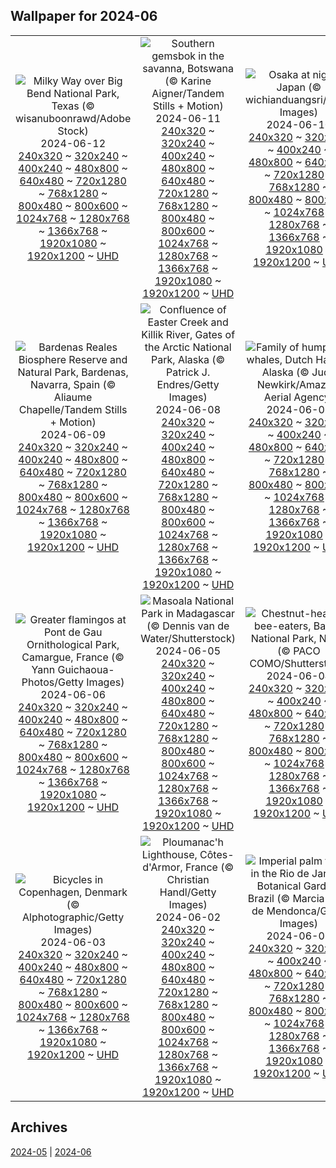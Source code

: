 ## Wallpaper for 2024-06
|      |      |      |
| :----: | :----: | :----: |
|![Milky Way over Big Bend National Park, Texas (© wisanuboonrawd/Adobe Stock)](https://www.bing.com/th?id=OHR.BigBendMilkyWay_ROW9005364722_320x240.jpg)<br />2024-06-12<br />[240x320](https://www.bing.com/th?id=OHR.BigBendMilkyWay_ROW9005364722_240x320.jpg) ~ [320x240](https://www.bing.com/th?id=OHR.BigBendMilkyWay_ROW9005364722_320x240.jpg) ~ [400x240](https://www.bing.com/th?id=OHR.BigBendMilkyWay_ROW9005364722_400x240.jpg) ~ [480x800](https://www.bing.com/th?id=OHR.BigBendMilkyWay_ROW9005364722_480x800.jpg) ~ [640x480](https://www.bing.com/th?id=OHR.BigBendMilkyWay_ROW9005364722_640x480.jpg) ~ [720x1280](https://www.bing.com/th?id=OHR.BigBendMilkyWay_ROW9005364722_720x1280.jpg) ~ [768x1280](https://www.bing.com/th?id=OHR.BigBendMilkyWay_ROW9005364722_768x1280.jpg) ~ [800x480](https://www.bing.com/th?id=OHR.BigBendMilkyWay_ROW9005364722_800x480.jpg) ~ [800x600](https://www.bing.com/th?id=OHR.BigBendMilkyWay_ROW9005364722_800x600.jpg) ~ [1024x768](https://www.bing.com/th?id=OHR.BigBendMilkyWay_ROW9005364722_1024x768.jpg) ~ [1280x768](https://www.bing.com/th?id=OHR.BigBendMilkyWay_ROW9005364722_1280x768.jpg) ~ [1366x768](https://www.bing.com/th?id=OHR.BigBendMilkyWay_ROW9005364722_1366x768.jpg) ~ [1920x1080](https://www.bing.com/th?id=OHR.BigBendMilkyWay_ROW9005364722_1920x1080.jpg) ~ [1920x1200](https://www.bing.com/th?id=OHR.BigBendMilkyWay_ROW9005364722_1920x1200.jpg) ~ [UHD](https://www.bing.com/th?id=OHR.BigBendMilkyWay_ROW9005364722_UHD.jpg)|![Southern gemsbok in the savanna, Botswana (© Karine Aigner/Tandem Stills + Motion)](https://www.bing.com/th?id=OHR.GemsbokBotswana_ROW8813992308_320x240.jpg)<br />2024-06-11<br />[240x320](https://www.bing.com/th?id=OHR.GemsbokBotswana_ROW8813992308_240x320.jpg) ~ [320x240](https://www.bing.com/th?id=OHR.GemsbokBotswana_ROW8813992308_320x240.jpg) ~ [400x240](https://www.bing.com/th?id=OHR.GemsbokBotswana_ROW8813992308_400x240.jpg) ~ [480x800](https://www.bing.com/th?id=OHR.GemsbokBotswana_ROW8813992308_480x800.jpg) ~ [640x480](https://www.bing.com/th?id=OHR.GemsbokBotswana_ROW8813992308_640x480.jpg) ~ [720x1280](https://www.bing.com/th?id=OHR.GemsbokBotswana_ROW8813992308_720x1280.jpg) ~ [768x1280](https://www.bing.com/th?id=OHR.GemsbokBotswana_ROW8813992308_768x1280.jpg) ~ [800x480](https://www.bing.com/th?id=OHR.GemsbokBotswana_ROW8813992308_800x480.jpg) ~ [800x600](https://www.bing.com/th?id=OHR.GemsbokBotswana_ROW8813992308_800x600.jpg) ~ [1024x768](https://www.bing.com/th?id=OHR.GemsbokBotswana_ROW8813992308_1024x768.jpg) ~ [1280x768](https://www.bing.com/th?id=OHR.GemsbokBotswana_ROW8813992308_1280x768.jpg) ~ [1366x768](https://www.bing.com/th?id=OHR.GemsbokBotswana_ROW8813992308_1366x768.jpg) ~ [1920x1080](https://www.bing.com/th?id=OHR.GemsbokBotswana_ROW8813992308_1920x1080.jpg) ~ [1920x1200](https://www.bing.com/th?id=OHR.GemsbokBotswana_ROW8813992308_1920x1200.jpg) ~ [UHD](https://www.bing.com/th?id=OHR.GemsbokBotswana_ROW8813992308_UHD.jpg)|![Osaka at night, Japan (© wichianduangsri/Getty Images)](https://www.bing.com/th?id=OHR.OsakaNight_ROW8667000347_320x240.jpg)<br />2024-06-10<br />[240x320](https://www.bing.com/th?id=OHR.OsakaNight_ROW8667000347_240x320.jpg) ~ [320x240](https://www.bing.com/th?id=OHR.OsakaNight_ROW8667000347_320x240.jpg) ~ [400x240](https://www.bing.com/th?id=OHR.OsakaNight_ROW8667000347_400x240.jpg) ~ [480x800](https://www.bing.com/th?id=OHR.OsakaNight_ROW8667000347_480x800.jpg) ~ [640x480](https://www.bing.com/th?id=OHR.OsakaNight_ROW8667000347_640x480.jpg) ~ [720x1280](https://www.bing.com/th?id=OHR.OsakaNight_ROW8667000347_720x1280.jpg) ~ [768x1280](https://www.bing.com/th?id=OHR.OsakaNight_ROW8667000347_768x1280.jpg) ~ [800x480](https://www.bing.com/th?id=OHR.OsakaNight_ROW8667000347_800x480.jpg) ~ [800x600](https://www.bing.com/th?id=OHR.OsakaNight_ROW8667000347_800x600.jpg) ~ [1024x768](https://www.bing.com/th?id=OHR.OsakaNight_ROW8667000347_1024x768.jpg) ~ [1280x768](https://www.bing.com/th?id=OHR.OsakaNight_ROW8667000347_1280x768.jpg) ~ [1366x768](https://www.bing.com/th?id=OHR.OsakaNight_ROW8667000347_1366x768.jpg) ~ [1920x1080](https://www.bing.com/th?id=OHR.OsakaNight_ROW8667000347_1920x1080.jpg) ~ [1920x1200](https://www.bing.com/th?id=OHR.OsakaNight_ROW8667000347_1920x1200.jpg) ~ [UHD](https://www.bing.com/th?id=OHR.OsakaNight_ROW8667000347_UHD.jpg)|
|![Bardenas Reales Biosphere Reserve and Natural Park, Bardenas, Navarra, Spain (© Aliaume Chapelle/Tandem Stills + Motion)](https://www.bing.com/th?id=OHR.BardenasBiosphere_ROW8451989699_320x240.jpg)<br />2024-06-09<br />[240x320](https://www.bing.com/th?id=OHR.BardenasBiosphere_ROW8451989699_240x320.jpg) ~ [320x240](https://www.bing.com/th?id=OHR.BardenasBiosphere_ROW8451989699_320x240.jpg) ~ [400x240](https://www.bing.com/th?id=OHR.BardenasBiosphere_ROW8451989699_400x240.jpg) ~ [480x800](https://www.bing.com/th?id=OHR.BardenasBiosphere_ROW8451989699_480x800.jpg) ~ [640x480](https://www.bing.com/th?id=OHR.BardenasBiosphere_ROW8451989699_640x480.jpg) ~ [720x1280](https://www.bing.com/th?id=OHR.BardenasBiosphere_ROW8451989699_720x1280.jpg) ~ [768x1280](https://www.bing.com/th?id=OHR.BardenasBiosphere_ROW8451989699_768x1280.jpg) ~ [800x480](https://www.bing.com/th?id=OHR.BardenasBiosphere_ROW8451989699_800x480.jpg) ~ [800x600](https://www.bing.com/th?id=OHR.BardenasBiosphere_ROW8451989699_800x600.jpg) ~ [1024x768](https://www.bing.com/th?id=OHR.BardenasBiosphere_ROW8451989699_1024x768.jpg) ~ [1280x768](https://www.bing.com/th?id=OHR.BardenasBiosphere_ROW8451989699_1280x768.jpg) ~ [1366x768](https://www.bing.com/th?id=OHR.BardenasBiosphere_ROW8451989699_1366x768.jpg) ~ [1920x1080](https://www.bing.com/th?id=OHR.BardenasBiosphere_ROW8451989699_1920x1080.jpg) ~ [1920x1200](https://www.bing.com/th?id=OHR.BardenasBiosphere_ROW8451989699_1920x1200.jpg) ~ [UHD](https://www.bing.com/th?id=OHR.BardenasBiosphere_ROW8451989699_UHD.jpg)|![Confluence of Easter Creek and Killik River, Gates of the Arctic National Park, Alaska (© Patrick J. Endres/Getty Images)](https://www.bing.com/th?id=OHR.KillikRiverAlaska_ROW8247539564_320x240.jpg)<br />2024-06-08<br />[240x320](https://www.bing.com/th?id=OHR.KillikRiverAlaska_ROW8247539564_240x320.jpg) ~ [320x240](https://www.bing.com/th?id=OHR.KillikRiverAlaska_ROW8247539564_320x240.jpg) ~ [400x240](https://www.bing.com/th?id=OHR.KillikRiverAlaska_ROW8247539564_400x240.jpg) ~ [480x800](https://www.bing.com/th?id=OHR.KillikRiverAlaska_ROW8247539564_480x800.jpg) ~ [640x480](https://www.bing.com/th?id=OHR.KillikRiverAlaska_ROW8247539564_640x480.jpg) ~ [720x1280](https://www.bing.com/th?id=OHR.KillikRiverAlaska_ROW8247539564_720x1280.jpg) ~ [768x1280](https://www.bing.com/th?id=OHR.KillikRiverAlaska_ROW8247539564_768x1280.jpg) ~ [800x480](https://www.bing.com/th?id=OHR.KillikRiverAlaska_ROW8247539564_800x480.jpg) ~ [800x600](https://www.bing.com/th?id=OHR.KillikRiverAlaska_ROW8247539564_800x600.jpg) ~ [1024x768](https://www.bing.com/th?id=OHR.KillikRiverAlaska_ROW8247539564_1024x768.jpg) ~ [1280x768](https://www.bing.com/th?id=OHR.KillikRiverAlaska_ROW8247539564_1280x768.jpg) ~ [1366x768](https://www.bing.com/th?id=OHR.KillikRiverAlaska_ROW8247539564_1366x768.jpg) ~ [1920x1080](https://www.bing.com/th?id=OHR.KillikRiverAlaska_ROW8247539564_1920x1080.jpg) ~ [1920x1200](https://www.bing.com/th?id=OHR.KillikRiverAlaska_ROW8247539564_1920x1200.jpg) ~ [UHD](https://www.bing.com/th?id=OHR.KillikRiverAlaska_ROW8247539564_UHD.jpg)|![Family of humpback whales, Dutch Harbor, Alaska (© Jude Newkirk/Amazing Aerial Agency)](https://www.bing.com/th?id=OHR.HumpbackFamily_ROW7950107628_320x240.jpg)<br />2024-06-07<br />[240x320](https://www.bing.com/th?id=OHR.HumpbackFamily_ROW7950107628_240x320.jpg) ~ [320x240](https://www.bing.com/th?id=OHR.HumpbackFamily_ROW7950107628_320x240.jpg) ~ [400x240](https://www.bing.com/th?id=OHR.HumpbackFamily_ROW7950107628_400x240.jpg) ~ [480x800](https://www.bing.com/th?id=OHR.HumpbackFamily_ROW7950107628_480x800.jpg) ~ [640x480](https://www.bing.com/th?id=OHR.HumpbackFamily_ROW7950107628_640x480.jpg) ~ [720x1280](https://www.bing.com/th?id=OHR.HumpbackFamily_ROW7950107628_720x1280.jpg) ~ [768x1280](https://www.bing.com/th?id=OHR.HumpbackFamily_ROW7950107628_768x1280.jpg) ~ [800x480](https://www.bing.com/th?id=OHR.HumpbackFamily_ROW7950107628_800x480.jpg) ~ [800x600](https://www.bing.com/th?id=OHR.HumpbackFamily_ROW7950107628_800x600.jpg) ~ [1024x768](https://www.bing.com/th?id=OHR.HumpbackFamily_ROW7950107628_1024x768.jpg) ~ [1280x768](https://www.bing.com/th?id=OHR.HumpbackFamily_ROW7950107628_1280x768.jpg) ~ [1366x768](https://www.bing.com/th?id=OHR.HumpbackFamily_ROW7950107628_1366x768.jpg) ~ [1920x1080](https://www.bing.com/th?id=OHR.HumpbackFamily_ROW7950107628_1920x1080.jpg) ~ [1920x1200](https://www.bing.com/th?id=OHR.HumpbackFamily_ROW7950107628_1920x1200.jpg) ~ [UHD](https://www.bing.com/th?id=OHR.HumpbackFamily_ROW7950107628_UHD.jpg)|
|![Greater flamingos at Pont de Gau Ornithological Park, Camargue, France (© Yann Guichaoua-Photos/Getty Images)](https://www.bing.com/th?id=OHR.CamargueFlamingos_ROW7729058337_320x240.jpg)<br />2024-06-06<br />[240x320](https://www.bing.com/th?id=OHR.CamargueFlamingos_ROW7729058337_240x320.jpg) ~ [320x240](https://www.bing.com/th?id=OHR.CamargueFlamingos_ROW7729058337_320x240.jpg) ~ [400x240](https://www.bing.com/th?id=OHR.CamargueFlamingos_ROW7729058337_400x240.jpg) ~ [480x800](https://www.bing.com/th?id=OHR.CamargueFlamingos_ROW7729058337_480x800.jpg) ~ [640x480](https://www.bing.com/th?id=OHR.CamargueFlamingos_ROW7729058337_640x480.jpg) ~ [720x1280](https://www.bing.com/th?id=OHR.CamargueFlamingos_ROW7729058337_720x1280.jpg) ~ [768x1280](https://www.bing.com/th?id=OHR.CamargueFlamingos_ROW7729058337_768x1280.jpg) ~ [800x480](https://www.bing.com/th?id=OHR.CamargueFlamingos_ROW7729058337_800x480.jpg) ~ [800x600](https://www.bing.com/th?id=OHR.CamargueFlamingos_ROW7729058337_800x600.jpg) ~ [1024x768](https://www.bing.com/th?id=OHR.CamargueFlamingos_ROW7729058337_1024x768.jpg) ~ [1280x768](https://www.bing.com/th?id=OHR.CamargueFlamingos_ROW7729058337_1280x768.jpg) ~ [1366x768](https://www.bing.com/th?id=OHR.CamargueFlamingos_ROW7729058337_1366x768.jpg) ~ [1920x1080](https://www.bing.com/th?id=OHR.CamargueFlamingos_ROW7729058337_1920x1080.jpg) ~ [1920x1200](https://www.bing.com/th?id=OHR.CamargueFlamingos_ROW7729058337_1920x1200.jpg) ~ [UHD](https://www.bing.com/th?id=OHR.CamargueFlamingos_ROW7729058337_UHD.jpg)|![Masoala National Park in Madagascar (© Dennis van de Water/Shutterstock)](https://www.bing.com/th?id=OHR.MadagascarRiver_ROW7537069728_320x240.jpg)<br />2024-06-05<br />[240x320](https://www.bing.com/th?id=OHR.MadagascarRiver_ROW7537069728_240x320.jpg) ~ [320x240](https://www.bing.com/th?id=OHR.MadagascarRiver_ROW7537069728_320x240.jpg) ~ [400x240](https://www.bing.com/th?id=OHR.MadagascarRiver_ROW7537069728_400x240.jpg) ~ [480x800](https://www.bing.com/th?id=OHR.MadagascarRiver_ROW7537069728_480x800.jpg) ~ [640x480](https://www.bing.com/th?id=OHR.MadagascarRiver_ROW7537069728_640x480.jpg) ~ [720x1280](https://www.bing.com/th?id=OHR.MadagascarRiver_ROW7537069728_720x1280.jpg) ~ [768x1280](https://www.bing.com/th?id=OHR.MadagascarRiver_ROW7537069728_768x1280.jpg) ~ [800x480](https://www.bing.com/th?id=OHR.MadagascarRiver_ROW7537069728_800x480.jpg) ~ [800x600](https://www.bing.com/th?id=OHR.MadagascarRiver_ROW7537069728_800x600.jpg) ~ [1024x768](https://www.bing.com/th?id=OHR.MadagascarRiver_ROW7537069728_1024x768.jpg) ~ [1280x768](https://www.bing.com/th?id=OHR.MadagascarRiver_ROW7537069728_1280x768.jpg) ~ [1366x768](https://www.bing.com/th?id=OHR.MadagascarRiver_ROW7537069728_1366x768.jpg) ~ [1920x1080](https://www.bing.com/th?id=OHR.MadagascarRiver_ROW7537069728_1920x1080.jpg) ~ [1920x1200](https://www.bing.com/th?id=OHR.MadagascarRiver_ROW7537069728_1920x1200.jpg) ~ [UHD](https://www.bing.com/th?id=OHR.MadagascarRiver_ROW7537069728_UHD.jpg)|![Chestnut-headed bee-eaters, Bardia National Park, Nepal (© PACO COMO/Shutterstock)](https://www.bing.com/th?id=OHR.ChestnutBeeEater_ROW7342338865_320x240.jpg)<br />2024-06-04<br />[240x320](https://www.bing.com/th?id=OHR.ChestnutBeeEater_ROW7342338865_240x320.jpg) ~ [320x240](https://www.bing.com/th?id=OHR.ChestnutBeeEater_ROW7342338865_320x240.jpg) ~ [400x240](https://www.bing.com/th?id=OHR.ChestnutBeeEater_ROW7342338865_400x240.jpg) ~ [480x800](https://www.bing.com/th?id=OHR.ChestnutBeeEater_ROW7342338865_480x800.jpg) ~ [640x480](https://www.bing.com/th?id=OHR.ChestnutBeeEater_ROW7342338865_640x480.jpg) ~ [720x1280](https://www.bing.com/th?id=OHR.ChestnutBeeEater_ROW7342338865_720x1280.jpg) ~ [768x1280](https://www.bing.com/th?id=OHR.ChestnutBeeEater_ROW7342338865_768x1280.jpg) ~ [800x480](https://www.bing.com/th?id=OHR.ChestnutBeeEater_ROW7342338865_800x480.jpg) ~ [800x600](https://www.bing.com/th?id=OHR.ChestnutBeeEater_ROW7342338865_800x600.jpg) ~ [1024x768](https://www.bing.com/th?id=OHR.ChestnutBeeEater_ROW7342338865_1024x768.jpg) ~ [1280x768](https://www.bing.com/th?id=OHR.ChestnutBeeEater_ROW7342338865_1280x768.jpg) ~ [1366x768](https://www.bing.com/th?id=OHR.ChestnutBeeEater_ROW7342338865_1366x768.jpg) ~ [1920x1080](https://www.bing.com/th?id=OHR.ChestnutBeeEater_ROW7342338865_1920x1080.jpg) ~ [1920x1200](https://www.bing.com/th?id=OHR.ChestnutBeeEater_ROW7342338865_1920x1200.jpg) ~ [UHD](https://www.bing.com/th?id=OHR.ChestnutBeeEater_ROW7342338865_UHD.jpg)|
|![Bicycles in Copenhagen, Denmark (© Alphotographic/Getty Images)](https://www.bing.com/th?id=OHR.CopenhagenBicycles_ROW7187318932_320x240.jpg)<br />2024-06-03<br />[240x320](https://www.bing.com/th?id=OHR.CopenhagenBicycles_ROW7187318932_240x320.jpg) ~ [320x240](https://www.bing.com/th?id=OHR.CopenhagenBicycles_ROW7187318932_320x240.jpg) ~ [400x240](https://www.bing.com/th?id=OHR.CopenhagenBicycles_ROW7187318932_400x240.jpg) ~ [480x800](https://www.bing.com/th?id=OHR.CopenhagenBicycles_ROW7187318932_480x800.jpg) ~ [640x480](https://www.bing.com/th?id=OHR.CopenhagenBicycles_ROW7187318932_640x480.jpg) ~ [720x1280](https://www.bing.com/th?id=OHR.CopenhagenBicycles_ROW7187318932_720x1280.jpg) ~ [768x1280](https://www.bing.com/th?id=OHR.CopenhagenBicycles_ROW7187318932_768x1280.jpg) ~ [800x480](https://www.bing.com/th?id=OHR.CopenhagenBicycles_ROW7187318932_800x480.jpg) ~ [800x600](https://www.bing.com/th?id=OHR.CopenhagenBicycles_ROW7187318932_800x600.jpg) ~ [1024x768](https://www.bing.com/th?id=OHR.CopenhagenBicycles_ROW7187318932_1024x768.jpg) ~ [1280x768](https://www.bing.com/th?id=OHR.CopenhagenBicycles_ROW7187318932_1280x768.jpg) ~ [1366x768](https://www.bing.com/th?id=OHR.CopenhagenBicycles_ROW7187318932_1366x768.jpg) ~ [1920x1080](https://www.bing.com/th?id=OHR.CopenhagenBicycles_ROW7187318932_1920x1080.jpg) ~ [1920x1200](https://www.bing.com/th?id=OHR.CopenhagenBicycles_ROW7187318932_1920x1200.jpg) ~ [UHD](https://www.bing.com/th?id=OHR.CopenhagenBicycles_ROW7187318932_UHD.jpg)|![Ploumanac'h Lighthouse, Côtes-d'Armor, France (© Christian Handl/Getty Images)](https://www.bing.com/th?id=OHR.MenRuz_ROW6978713406_320x240.jpg)<br />2024-06-02<br />[240x320](https://www.bing.com/th?id=OHR.MenRuz_ROW6978713406_240x320.jpg) ~ [320x240](https://www.bing.com/th?id=OHR.MenRuz_ROW6978713406_320x240.jpg) ~ [400x240](https://www.bing.com/th?id=OHR.MenRuz_ROW6978713406_400x240.jpg) ~ [480x800](https://www.bing.com/th?id=OHR.MenRuz_ROW6978713406_480x800.jpg) ~ [640x480](https://www.bing.com/th?id=OHR.MenRuz_ROW6978713406_640x480.jpg) ~ [720x1280](https://www.bing.com/th?id=OHR.MenRuz_ROW6978713406_720x1280.jpg) ~ [768x1280](https://www.bing.com/th?id=OHR.MenRuz_ROW6978713406_768x1280.jpg) ~ [800x480](https://www.bing.com/th?id=OHR.MenRuz_ROW6978713406_800x480.jpg) ~ [800x600](https://www.bing.com/th?id=OHR.MenRuz_ROW6978713406_800x600.jpg) ~ [1024x768](https://www.bing.com/th?id=OHR.MenRuz_ROW6978713406_1024x768.jpg) ~ [1280x768](https://www.bing.com/th?id=OHR.MenRuz_ROW6978713406_1280x768.jpg) ~ [1366x768](https://www.bing.com/th?id=OHR.MenRuz_ROW6978713406_1366x768.jpg) ~ [1920x1080](https://www.bing.com/th?id=OHR.MenRuz_ROW6978713406_1920x1080.jpg) ~ [1920x1200](https://www.bing.com/th?id=OHR.MenRuz_ROW6978713406_1920x1200.jpg) ~ [UHD](https://www.bing.com/th?id=OHR.MenRuz_ROW6978713406_UHD.jpg)|![Imperial palm trees in the Rio de Janeiro Botanical Garden, Brazil (© Marcia Silva de Mendonca/Getty Images)](https://www.bing.com/th?id=OHR.CancaoDoExilio_ROW1763279159_320x240.jpg)<br />2024-06-01<br />[240x320](https://www.bing.com/th?id=OHR.CancaoDoExilio_ROW1763279159_240x320.jpg) ~ [320x240](https://www.bing.com/th?id=OHR.CancaoDoExilio_ROW1763279159_320x240.jpg) ~ [400x240](https://www.bing.com/th?id=OHR.CancaoDoExilio_ROW1763279159_400x240.jpg) ~ [480x800](https://www.bing.com/th?id=OHR.CancaoDoExilio_ROW1763279159_480x800.jpg) ~ [640x480](https://www.bing.com/th?id=OHR.CancaoDoExilio_ROW1763279159_640x480.jpg) ~ [720x1280](https://www.bing.com/th?id=OHR.CancaoDoExilio_ROW1763279159_720x1280.jpg) ~ [768x1280](https://www.bing.com/th?id=OHR.CancaoDoExilio_ROW1763279159_768x1280.jpg) ~ [800x480](https://www.bing.com/th?id=OHR.CancaoDoExilio_ROW1763279159_800x480.jpg) ~ [800x600](https://www.bing.com/th?id=OHR.CancaoDoExilio_ROW1763279159_800x600.jpg) ~ [1024x768](https://www.bing.com/th?id=OHR.CancaoDoExilio_ROW1763279159_1024x768.jpg) ~ [1280x768](https://www.bing.com/th?id=OHR.CancaoDoExilio_ROW1763279159_1280x768.jpg) ~ [1366x768](https://www.bing.com/th?id=OHR.CancaoDoExilio_ROW1763279159_1366x768.jpg) ~ [1920x1080](https://www.bing.com/th?id=OHR.CancaoDoExilio_ROW1763279159_1920x1080.jpg) ~ [1920x1200](https://www.bing.com/th?id=OHR.CancaoDoExilio_ROW1763279159_1920x1200.jpg) ~ [UHD](https://www.bing.com/th?id=OHR.CancaoDoExilio_ROW1763279159_UHD.jpg)|

## Archives
[2024-05](/archives/2024-05/) | [2024-06](/archives/2024-06/)